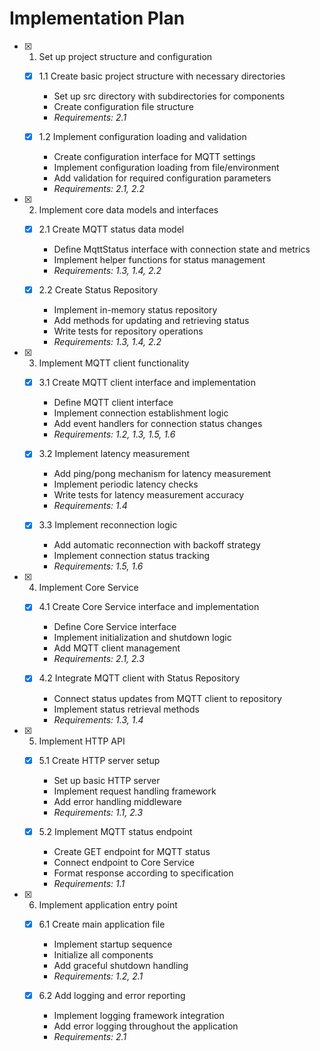 # Implementation Plan

- [x] 1. Set up project structure and configuration
  - [x] 1.1 Create basic project structure with necessary directories
    - Set up src directory with subdirectories for components
    - Create configuration file structure
    - _Requirements: 2.1_

  - [x] 1.2 Implement configuration loading and validation
    - Create configuration interface for MQTT settings
    - Implement configuration loading from file/environment
    - Add validation for required configuration parameters
    - _Requirements: 2.1, 2.2_

- [x] 2. Implement core data models and interfaces

  - [x] 2.1 Create MQTT status data model

    - Define MqttStatus interface with connection state and metrics
    - Implement helper functions for status management
    - _Requirements: 1.3, 1.4, 2.2_

  - [x] 2.2 Create Status Repository

    - Implement in-memory status repository
    - Add methods for updating and retrieving status
    - Write tests for repository operations
    - _Requirements: 1.3, 1.4, 2.2_

- [x] 3. Implement MQTT client functionality
  - [x] 3.1 Create MQTT client interface and implementation
    - Define MQTT client interface
    - Implement connection establishment logic
    - Add event handlers for connection status changes
    - _Requirements: 1.2, 1.3, 1.5, 1.6_

  - [x] 3.2 Implement latency measurement
    - Add ping/pong mechanism for latency measurement
    - Implement periodic latency checks
    - Write tests for latency measurement accuracy
    - _Requirements: 1.4_

  - [x] 3.3 Implement reconnection logic
    - Add automatic reconnection with backoff strategy
    - Implement connection status tracking
    - _Requirements: 1.5, 1.6_

- [x] 4. Implement Core Service
  - [x] 4.1 Create Core Service interface and implementation
    - Define Core Service interface
    - Implement initialization and shutdown logic
    - Add MQTT client management
    - _Requirements: 2.1, 2.3_

  - [x] 4.2 Integrate MQTT client with Status Repository
    - Connect status updates from MQTT client to repository
    - Implement status retrieval methods
    - _Requirements: 1.3, 1.4_

- [x] 5. Implement HTTP API
  - [x] 5.1 Create HTTP server setup
    - Set up basic HTTP server
    - Implement request handling framework
    - Add error handling middleware
    - _Requirements: 1.1, 2.3_

  - [x] 5.2 Implement MQTT status endpoint
    - Create GET endpoint for MQTT status
    - Connect endpoint to Core Service
    - Format response according to specification
    - _Requirements: 1.1_

- [x] 6. Implement application entry point
  - [x] 6.1 Create main application file
    - Implement startup sequence
    - Initialize all components
    - Add graceful shutdown handling
    - _Requirements: 1.2, 2.1_

  - [x] 6.2 Add logging and error reporting
    - Implement logging framework integration
    - Add error logging throughout the application
    - _Requirements: 2.1_

